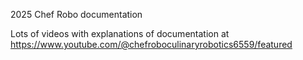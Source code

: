 2025 Chef Robo documentation

Lots of videos with explanations of documentation at https://www.youtube.com/@chefroboculinaryrobotics6559/featured
